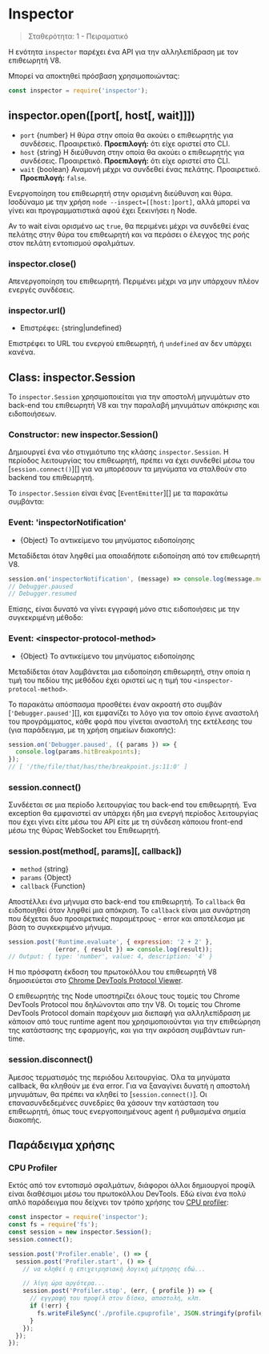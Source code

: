 # Inspector

<!--introduced_in=v8.0.0-->

> Σταθερότητα: 1 - Πειραματικό

Η ενότητα `inspector` παρέχει ένα API για την αλληλεπίδραση με τον επιθεωρητή V8.

Μπορεί να αποκτηθεί πρόσβαση χρησιμοποιώντας:

```js
const inspector = require('inspector');
```

## inspector.open([port[, host[, wait]]])

* `port` {number} Η θύρα στην οποία θα ακούει ο επιθεωρητής για συνδέσεις. Προαιρετικό. **Προεπιλογή:** ότι είχε οριστεί στο CLI.
* `host` {string} Η διεύθυνση στην οποία θα ακούει ο επιθεωρητής για συνδέσεις. Προαιρετικό. **Προεπιλογή:** ότι είχε οριστεί στο CLI.
* `wait` {boolean} Αναμονή μέχρι να συνδεθεί ένας πελάτης. Προαιρετικό. **Προεπιλογή:** `false`.

Ενεργοποίηση του επιθεωρητή στην ορισμένη διεύθυνση και θύρα. Ισοδύναμο με την χρήση `node
--inspect=[[host:]port]`, αλλά μπορεί να γίνει και προγραμματιστικά αφού έχει ξεκινήσει η Node.

Αν το wait είναι ορισμένο ως `true`, θα περιμένει μέχρι να συνδεθεί ένας πελάτης στην θύρα του επιθεωρητή και να περάσει ο έλεγχος της ροής στον πελάτη εντοπισμού σφαλμάτων.

### inspector.close()

Απενεργοποίηση του επιθεωρητή. Περιμένει μέχρι να μην υπάρχουν πλέον ενεργές συνδέσεις.

### inspector.url()

* Επιστρέφει: {string|undefined}

Επιστρέφει το URL του ενεργού επιθεωρητή, ή `undefined` αν δεν υπάρχει κανένα.

## Class: inspector.Session

Το `inspector.Session` χρησιμοποιείται για την αποστολή μηνυμάτων στο back-end του επιθεωρητή V8 και την παραλαβή μηνυμάτων απόκρισης και ειδοποιήσεων.

### Constructor: new inspector.Session()

<!-- YAML
added: v8.0.0
-->

Δημιουργεί ένα νέο στιγμιότυπο της κλάσης `inspector.Session`. Η περίοδος λειτουργίας του επιθεωρητή, πρέπει να έχει συνδεθεί μέσω του [`session.connect()`][] για να μπορέσουν τα μηνύματα να σταλθούν στο backend του επιθεωρητή.

Το `inspector.Session` είναι ένας [`EventEmitter`][] με τα παρακάτω συμβάντα:

### Event: 'inspectorNotification'

<!-- YAML
added: v8.0.0
-->

* {Object} Το αντικείμενο του μηνύματος ειδοποίησης

Μεταδίδεται όταν ληφθεί μια οποιαδήποτε ειδοποίηση από τον επιθεωρητή V8.

```js
session.on('inspectorNotification', (message) => console.log(message.method));
// Debugger.paused
// Debugger.resumed
```

Επίσης, είναι δυνατό να γίνει εγγραφή μόνο στις ειδοποιήσεις με την συγκεκριμένη μέθοδο:

### Event: &lt;inspector-protocol-method&gt;

<!-- YAML
added: v8.0.0
-->

* {Object} Το αντικείμενο του μηνύματος ειδοποίησης

Μεταδίδεται όταν λαμβάνεται μια ειδοποίηση επιθεωρητή, στην οποία η τιμή του πεδίου της μεθόδου έχει οριστεί ως η τιμή του `<inspector-protocol-method>`.

Το παρακάτω απόσπασμα προσθέτει έναν ακροατή στο συμβάν [`'Debugger.paused'`][], και εμφανίζει το λόγο για τον οποίο έγινε αναστολή του προγράμματος, κάθε φορά που γίνεται αναστολή της εκτέλεσης του (για παράδειγμα, με τη χρήση σημείων διακοπής):

```js
session.on('Debugger.paused', ({ params }) => {
  console.log(params.hitBreakpoints);
});
// [ '/the/file/that/has/the/breakpoint.js:11:0' ]
```

### session.connect()

<!-- YAML
added: v8.0.0
-->

Συνδέεται σε μια περίοδο λειτουργίας του back-end του επιθεωρητή. Ένα exception θα εμφανιστεί αν υπάρχει ήδη μια ενεργή περίοδος λειτουργίας που έχει γίνει είτε μέσω του API είτε με τη σύνδεση κάποιου front-end μέσω της θύρας WebSocket του Επιθεωρητή.

### session.post(method\[, params\]\[, callback\])

<!-- YAML
added: v8.0.0
-->

* `method` {string}
* `params` {Object}
* `callback` {Function}

Αποστέλλει ένα μήνυμα στο back-end του επιθεωρητή. Το `callback` θα ειδοποιηθεί όταν ληφθεί μια απόκριση. To `callback` είναι μια συνάρτηση που δέχεται δυο προαιρετικές παραμέτρους - error και αποτέλεσμα με βάση το συγκεκριμένο μήνυμα.

```js
session.post('Runtime.evaluate', { expression: '2 + 2' },
             (error, { result }) => console.log(result));
// Output: { type: 'number', value: 4, description: '4' }
```

Η πιο πρόσφατη έκδοση του πρωτοκόλλου του επιθεωρητή V8 δημοσιεύεται στο [Chrome DevTools Protocol Viewer](https://chromedevtools.github.io/devtools-protocol/v8/).

Ο επιθεωρητής της Node υποστηρίζει όλους τους τομείς του Chrome DevTools Protocol που δηλώνονται απο την V8. Οι τομείς του Chrome DevTools Protocol domain παρέχουν μια διεπαφή για αλληλεπίδραση με κάποιον από τους runtime agent που χρησιμοποιούνται για την επιθεώρηση της κατάστασης της εφαρμογής, και για την ακρόαση συμβάντων run-time.

### session.disconnect()

<!-- YAML
added: v8.0.0
-->

Άμεσος τερματισμός της περιόδου λειτουργίας. Όλα τα μηνύματα callback, θα κληθούν με ένα error. Για να ξαναγίνει δυνατή η αποστολή μηνυμάτων, θα πρέπει να κληθεί το [`session.connect()`]. Οι επανασυνδεδεμένες συνεδρίες θα χάσουν την κατάσταση του επιθεωρητή, όπως τους ενεργοποιημένους agent ή ρυθμισμένα σημεία διακοπής.

## Παράδειγμα χρήσης

### CPU Profiler

Εκτός από τον εντοπισμό σφαλμάτων, διάφοροι άλλοι δημιουργοί προφίλ είναι διαθέσιμοι μέσω του πρωτοκόλλου DevTools. Εδώ είναι ένα πολύ απλό παράδειγμα που δείχνει τον τρόπο χρήσης του [CPU profiler](https://chromedevtools.github.io/devtools-protocol/v8/Profiler):

```js
const inspector = require('inspector');
const fs = require('fs');
const session = new inspector.Session();
session.connect();

session.post('Profiler.enable', () => {
  session.post('Profiler.start', () => {
    // να κληθεί η επιχειρησιακή λογική μέτρησης εδώ...

    // λίγη ώρα αργότερα...
    session.post('Profiler.stop', (err, { profile }) => {
      // εγγραφή του προφίλ στον δίσκο, αποστολή, κλπ.
      if (!err) {
        fs.writeFileSync('./profile.cpuprofile', JSON.stringify(profile));
      }
    });
  });
});
```